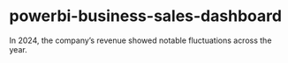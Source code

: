 # powerbi-business-sales-dashboard
In 2024, the company’s revenue showed notable fluctuations across the year.
